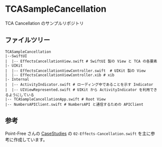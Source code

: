 # TCASampleCancellation
TCA Cancellation のサンプルリポジトリ

## ファイルツリー

```
TCASampleCancellation
|--SwiftUI
|  |-- EffectsCancellationView.swift # SwiftUI 製の View と TCA の各要素
|- UIKit
|  |-- EffectsCancellationViewController.swift  # UIKit 製の View
|  |-- EffectsCancellationViewController.xib # xib
|- Internal
|  |-- ActivityIndicator.swift # ローディング中であることを示す Indicator
|  |-- UIViewRepresented.swift # UIKit から ActivityIndicator を利用できるようにしている
|-- TCASampleCancellationApp.swift # Root View
|-- NumbersAPIClient.swift # NumbersAPI と通信するための APIClient 
```

## 参考
Point-Free さんの [CaseStudies](https://github.com/pointfreeco/swift-composable-architecture/tree/main/Examples/CaseStudies) の `02-Effects-Cancellation.swift` を主に参考に作成しています。

